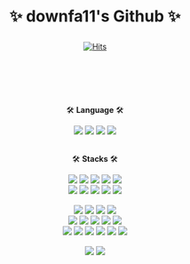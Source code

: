 <div align="center">
<h3 style="font-size: 2em;">✨ downfa11's Github ✨</h3>

[![Hits](https://hits.seeyoufarm.com/api/count/incr/badge.svg?url=https%3A%2F%2Fgithub.com%2Fdownfa11&count_bg=%2379C83D&title_bg=%23555555&icon=openlayers.svg&icon_color=%23E7E7E7&title=hits&edge_flat=false)](https://hits.seeyoufarm.com)


<br><br><br><br>

🛠️ **Language** 🛠️

<div>
<img src="https://img.shields.io/badge/python-3766AB?style=flat-square&logo=Python&logoColor=white"/>
<img src="https://img.shields.io/badge/C++-00599C?style=flat-square&logo=C%2B%2B&logoColor=white"/>
<img src="https://img.shields.io/badge/C%20Sharp-68217A?style=flat-square&logo=csharp&logoColor=white"/>
<img src="https://img.shields.io/badge/Java-007396?style=flat-square&logo=Java&logoColor=white"/>
</div>

<br>

🛠️ **Stacks** 🛠️

<div>
<img src="https://img.shields.io/badge/Spring%20Webflux-6DB33F?style=flat-square&logo=spring&logoColor=white"/>
<img src="https://img.shields.io/badge/Spring%20MVC-6DB33F?style=flat-square&logo=spring&logoColor=white"/>
<img src="https://img.shields.io/badge/Spring%20Data%20JPA-6DB33F?style=flat-square&logo=spring&logoColor=white"/>
<img src="https://img.shields.io/badge/r2dbc-6DB33F?style=flat-square&logo=spring&logoColor=white"/>
<img src="https://img.shields.io/badge/Spring%20Security-6DB33F?style=flat-square&logo=spring-security&logoColor=white"/>
</div>

<div>
<img src="https://img.shields.io/badge/MySQL-4479A1?style=flat-square&logo=mysql&logoColor=white"/>
<img src="https://img.shields.io/badge/PostgreSQL-4169E1?style=flat-square&logo=postgresql&logoColor=white"/>
<img src="https://img.shields.io/badge/RDS-FF4F00?style=flat-square&logo=amazon-rds&logoColor=white"/>
<img src="https://img.shields.io/badge/DynamoDB-4053D6?style=flat-square&logo=amazon-dynamodb&logoColor=white"/>
<img src="https://img.shields.io/badge/queryDSL-007396?style=flat-square&logo=Java&logoColor=white"/>
</div>

<br>

<div>
<img src="https://img.shields.io/badge/Apache%20Kafka-231F28?style=flat-square&logo=apache-kafka&logoColor=white"/>
<img src="https://img.shields.io/badge/Redis-DC382D?style=flat-square&logo=redis&logoColor=white"/>
<img src="https://img.shields.io/badge/Vault-0E3C8C?style=flat-square&logo=hashicorp&logoColor=white"/> 
<img src="https://img.shields.io/badge/Apache%20JMeter-0A8EBA?style=flat-square&logo=apache&logoColor=white"/>
</div>

<div>
<img src="https://img.shields.io/badge/ElasticSearch-005571?style=flat-square&logo=elasticsearch&logoColor=white"/>
<img src="https://img.shields.io/badge/OpenSearch-005571?style=flat-square&logo=elasticsearch&logoColor=white"/>
<img src="https://img.shields.io/badge/Prometheus-E6522C?style=flat-square&logo=prometheus&logoColor=white"/>
<img src="https://img.shields.io/badge/Grafana-F46800?style=flat-square&logo=grafana&logoColor=white"/>
<img src="https://img.shields.io/badge/Kibana-005571?style=flat-square&logo=kibana&logoColor=white"/>
</div>

<div>
<img src="https://img.shields.io/badge/GitHub%20Actions-2088FF?style=flat-square&logo=github-actions&logoColor=white"/>
<img src="https://img.shields.io/badge/Terraform-844FBA?style=flat-square&logo=terraform&logoColor=white"/>
<img src="https://img.shields.io/badge/Kubernetes-326CE5?style=flat-square&logo=kubernetes&logoColor=white"/>
<img src="https://img.shields.io/badge/Helm-0F1689?style=flat-square&logo=helm&logoColor=white"/>
<img src="https://img.shields.io/badge/ArgoCD-0E3C8C?style=flat-square&logo=argocd&logoColor=white"/>
<img src="https://img.shields.io/badge/Argo%20Rollout-0E3C8C?style=flat-square&logo=argo%20rollout&logoColor=white"/>
</div>

<br>

<div>
<img src="https://img.shields.io/badge/IOCP%20Socket-000000?style=flat-square&logo=socket&logoColor=white"/>
<img src="https://img.shields.io/badge/Unity3d-000000?style=flat-square&logo=unity&logoColor=white"/>
</div>

<br><br>


</div>

